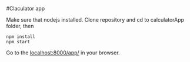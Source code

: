 #Claculator app

Make sure that nodejs installed. Clone repository and cd to calculatorApp folder, then
```
npm install
npm start
```
Go to the [localhost:8000/app/](http://localhost:8000/app/) in your browser.
